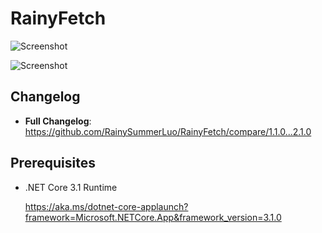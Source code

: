 # RainyFetch

![Screenshot](https://user-images.githubusercontent.com/12462465/150548841-6660fba6-74d4-4d7f-bd17-bd45633f20b4.png)

![Screenshot](https://user-images.githubusercontent.com/12462465/150548058-f7764b20-16ab-4c2a-8ac4-4b221f2eee43.png)

## Changelog

- **Full Changelog**: https://github.com/RainySummerLuo/RainyFetch/compare/1.1.0...2.1.0

## Prerequisites

- .NET Core 3.1 Runtime

  <https://aka.ms/dotnet-core-applaunch?framework=Microsoft.NETCore.App&framework_version=3.1.0>
